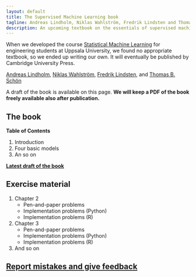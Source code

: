 ```yaml
---
layout: default
title: The Supervised Machine Learning book
tagline: Andreas Lindholm, Niklas Wahlström, Fredrik Lindsten and Thomas B. Schön
description: An upcoming textbook on the essentials of supervised machine learning
---
```


When we developed the course [Statistical Machine Learning](http://www.it.uu.se/edu/course/homepage/sml/) for engineering students at Uppsala University, we found no appropriate textbook, so we ended up writing our own. It will eventually be published by Cambridge University Press.

[Andreas Lindholm](http://www.it.uu.se/katalog/andsv164/),
[Niklas Wahlström](https://www.it.uu.se/katalog/nikwa778/),
[Fredrik Lindsten](https://liu.se/medarbetare/freli29), and
[Thomas B. Schön](http://user.it.uu.se/~thosc112/)

A draft of the book is available on this page. **We will keep a PDF of the book freely available also after publication.**


## The book

**Table of Contents**

1. Introduction
2. Four basic models
3. An so on

[**Latest draft of the book**](book/sml-book.pdf)


## Exercise material

1. Chapter 2
   - Pen-and-paper problems
   - Implementation problems (Python)
   - Implementation problems (R)
2. Chapter 3
   - Pen-and-paper problems
   - Implementation problems (Python)
   - Implementation problems (R)
3. And so on


## [Report mistakes and give feedback](https://github.com/uu-sml/sml-book-page/issues)

